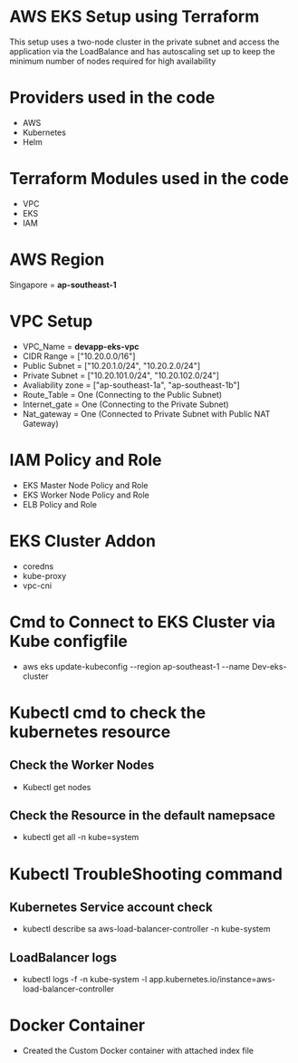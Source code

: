 # AWS EKS Setup using Terraform
This setup uses a two-node cluster in the private subnet and access the application via the LoadBalance and has autoscaling set up to keep the minimum number of nodes required for high availability

# Providers used in the code
* AWS
* Kubernetes
* Helm

# Terraform Modules used in the code
* VPC
* EKS
* IAM

# AWS Region
Singapore = **ap-southeast-1**

# VPC Setup
* VPC_Name = **devapp-eks-vpc**
* CIDR Range =  ["10.20.0.0/16"]
* Public Subnet = ["10.20.1.0/24", "10.20.2.0/24"]
* Private Subnet = ["10.20.101.0/24", "10.20.102.0/24"]
* Avaliability zone = ["ap-southeast-1a", "ap-southeast-1b"]
* Route_Table =  One (Connecting to the Public Subnet)
* Internet_gate = One (Connecting to the Private Subnet)
* Nat_gateway = One (Connected to Private Subnet with Public NAT Gateway)

# IAM Policy and Role
* EKS Master Node Policy and Role
* EKS Worker Node Policy and Role
* ELB Policy and Role

# EKS Cluster Addon
* coredns
* kube-proxy
* vpc-cni

# Cmd to Connect to EKS Cluster via Kube configfile
* aws eks update-kubeconfig --region ap-southeast-1 --name Dev-eks-cluster

# Kubectl cmd to check the kubernetes resource
## Check the Worker Nodes
* Kubectl get nodes
## Check the Resource in the default namepsace
* kubectl get all -n kube=system

# Kubectl TroubleShooting command
## Kubernetes Service account check
* kubectl describe sa aws-load-balancer-controller -n kube-system
## LoadBalancer logs
* kubectl logs -f -n kube-system -l app.kubernetes.io/instance=aws-load-balancer-controller

# Docker Container
* Created the Custom Docker container with attached index file